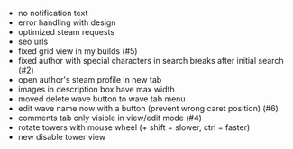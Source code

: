 - no notification text
- error handling with design
- optimized steam requests
- seo urls
- fixed grid view in my builds (#5)
- fixed author with special characters in search breaks after initial search (#2)
- open author's steam profile in new tab
- images in description box have max width
- moved delete wave button to wave tab menu
- edit wave name now with a button (prevent wrong caret position) (#6)
- comments tab only visible in view/edit mode (#4)
- rotate towers with mouse wheel (+ shift = slower, ctrl = faster)
- new disable tower view